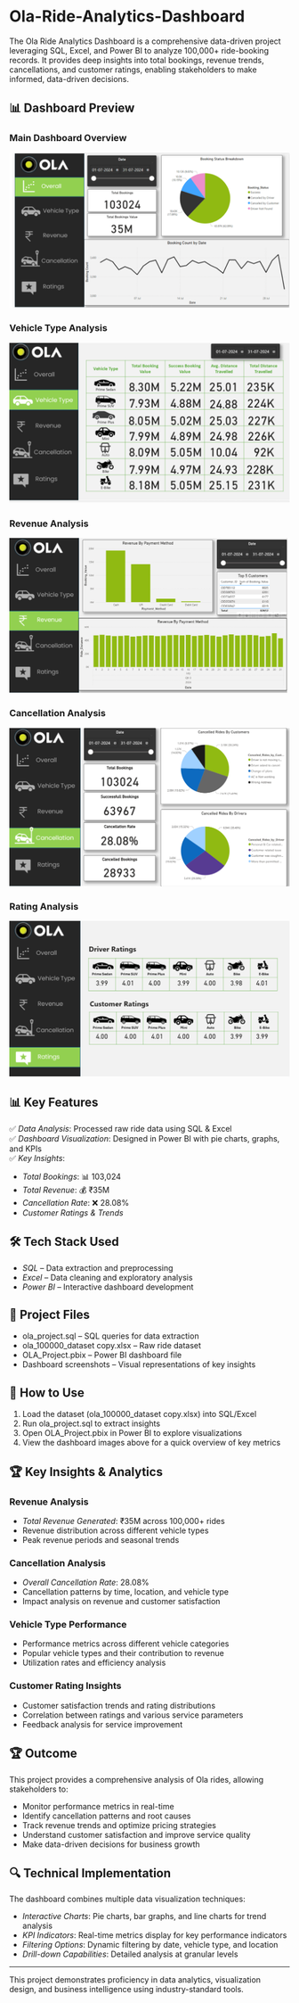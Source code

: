 # Ola-Ride-Analytics-Dashboard

The Ola Ride Analytics Dashboard is a comprehensive data-driven project leveraging SQL, Excel, and Power BI to analyze 100,000+ ride-booking records. It provides deep insights into total bookings, revenue trends, cancellations, and customer ratings, enabling stakeholders to make informed, data-driven decisions.

## 📊 Dashboard Preview

### Main Dashboard Overview
![Main Dashboard](Screenshot%202025-03-26%20164037.png)

### Vehicle Type Analysis
![Vehicle Type Analysis](dashboard%20%20_vechicle%20type_analysis%20.png)

### Revenue Analysis
![Revenue Analysis](dashboard_Revenue_analysis.png)

### Cancellation Analysis  
![Cancellation Analysis](dashboard_Cancellation_analysis.png)

### Rating Analysis
![Rating Analysis](Dashboard_Rating_analysis.png)


## 📊 Key Features

✅ *Data Analysis*: Processed raw ride data using SQL & Excel  
✅ *Dashboard Visualization*: Designed in Power BI with pie charts, graphs, and KPIs  
✅ *Key Insights*:
- *Total Bookings*: 📊 103,024
- *Total Revenue*: 💰 ₹35M
- *Cancellation Rate*: ❌ 28.08%
- *Customer Ratings & Trends*

## 🛠 Tech Stack Used

- *SQL* – Data extraction and preprocessing
- *Excel* – Data cleaning and exploratory analysis  
- *Power BI* – Interactive dashboard development

## 📂 Project Files

- ola_project.sql – SQL queries for data extraction
- ola_100000_dataset copy.xlsx – Raw ride dataset  
- OLA_Project.pbix – Power BI dashboard file
- Dashboard screenshots – Visual representations of key insights

## 🚀 How to Use

1. Load the dataset (ola_100000_dataset copy.xlsx) into SQL/Excel
2. Run ola_project.sql to extract insights  
3. Open OLA_Project.pbix in Power BI to explore visualizations
4. View the dashboard images above for a quick overview of key metrics

## 🏆 Key Insights & Analytics

### Revenue Analysis
- *Total Revenue Generated*: ₹35M across 100,000+ rides
- Revenue distribution across different vehicle types
- Peak revenue periods and seasonal trends

### Cancellation Analysis  
- *Overall Cancellation Rate*: 28.08%
- Cancellation patterns by time, location, and vehicle type
- Impact analysis on revenue and customer satisfaction

### Vehicle Type Performance
- Performance metrics across different vehicle categories
- Popular vehicle types and their contribution to revenue
- Utilization rates and efficiency analysis

### Customer Rating Insights
- Customer satisfaction trends and rating distributions  
- Correlation between ratings and various service parameters
- Feedback analysis for service improvement

## 🏆 Outcome

This project provides a comprehensive analysis of Ola rides, allowing stakeholders to:
- Monitor performance metrics in real-time
- Identify cancellation patterns and root causes
- Track revenue trends and optimize pricing strategies  
- Understand customer satisfaction and improve service quality
- Make data-driven decisions for business growth

## 🔍 Technical Implementation

The dashboard combines multiple data visualization techniques:
- *Interactive Charts*: Pie charts, bar graphs, and line charts for trend analysis
- *KPI Indicators*: Real-time metrics display for key performance indicators  
- *Filtering Options*: Dynamic filtering by date, vehicle type, and location
- *Drill-down Capabilities*: Detailed analysis at granular levels

---

This project demonstrates proficiency in data analytics, visualization design, and business intelligence using industry-standard tools.
